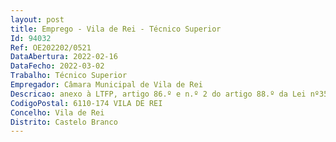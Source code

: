 ```yaml
--- 
layout: post
title: Emprego - Vila de Rei - Técnico Superior
Id: 94032
Ref: OE202202/0521
DataAbertura: 2022-02-16
DataFecho: 2022-03-02
Trabalho: Técnico Superior
Empregador: Câmara Municipal de Vila de Rei
Descricao: anexo à LTFP, artigo 86.º e n.º 2 do artigo 88.º da Lei nº35 2014 de 20 6, na sua atual redação.
CodigoPostal: 6110-174 VILA DE REI
Concelho: Vila de Rei
Distrito: Castelo Branco
--- 
```

